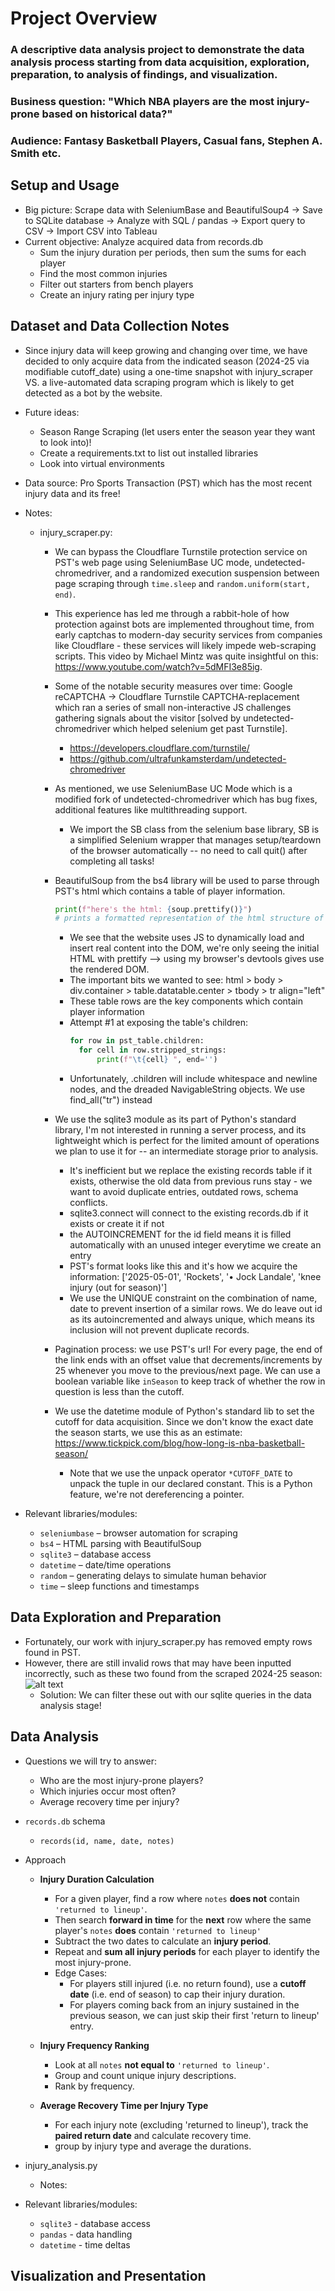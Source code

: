 # Project Overview 

### A descriptive data analysis project to demonstrate the data analysis process starting from data acquisition, exploration, preparation, to analysis of findings, and visualization. 

### Business question: "Which NBA players are the most injury-prone based on historical data?"

### Audience: Fantasy Basketball Players, Casual fans, Stephen A. Smith etc.

## Setup and Usage 
- Big picture: Scrape data with SeleniumBase and BeautifulSoup4 -> Save to SQLite database -> Analyze with SQL / pandas -> Export query to CSV -> Import CSV into Tableau
- Current objective: Analyze acquired data from records.db 
  - Sum the injury duration per periods, then sum the sums for each player 
  - Find the most common injuries
  - Filter out starters from bench players
  - Create an injury rating per injury type

## Dataset and Data Collection Notes
- Since injury data will keep growing and changing over time, we have decided to only acquire data from the indicated season (2024-25 via modifiable cutoff_date) using a one-time snapshot with injury_scraper VS. a live-automated data scraping program which is likely to get detected as a bot by the website.
  
- Future ideas: 
  - Season Range Scraping (let users enter the season year they want to look into)!
  - Create a requirements.txt to list out installed libraries
  - Look into virtual environments
- Data source: Pro Sports Transaction (PST) which has the most recent injury data and its free!
  

- Notes: 
  - injury_scraper.py:
    - We can bypass the Cloudflare Turnstile protection service on PST's web page using SeleniumBase UC mode, undetected-chromedriver, and a randomized execution suspension between page scraping through ```time.sleep``` and ```random.uniform(start, end)```. 
    - This experience has led me through a rabbit-hole of how protection against bots are implemented throughout time, from early captchas to modern-day security services from companies like Cloudflare - these services will likely impede web-scraping scripts. This video by Michael Mintz was quite insightful on this: https://www.youtube.com/watch?v=5dMFI3e85ig.
    - Some of the notable security measures over time: Google reCAPTCHA -> Cloudflare Turnstile CAPTCHA-replacement which ran a series of small non-interactive JS challenges gathering signals about the visitor [solved by undetected-chromedriver which helped selenium get past Turnstile].
      - https://developers.cloudflare.com/turnstile/
      - https://github.com/ultrafunkamsterdam/undetected-chromedriver
    - As mentioned, we use SeleniumBase UC Mode which is a modified fork of undetected-chromedriver which has bug fixes, additional features like multithreading support. 
      - We import the SB class from the selenium base library, SB is a simplified Selenium wrapper that manages setup/teardown of the browser automatically -- no need to call quit() after completing all tasks!
    
    - BeautifulSoup from the bs4 library will be used to parse through PST's html which contains a table of player information.
       ```python 
       print(f"here's the html: {soup.prettify()}") 
      # prints a formatted representation of the html structure of website
       ```
      - We see that the website uses JS to dynamically load and insert real content into the DOM, we're only seeing the initial HTML with prettify --> using my browser's devtools gives use the rendered DOM.
      - The important bits we wanted to see: html > body > div.container > table.datatable.center > tbody > tr align="left"
      - These table rows are the key components which contain player information
      - Attempt #1 at exposing the table's children: 
        ```python
        for row in pst_table.children:
          for cell in row.stripped_strings:
              print(f"\t{cell} ", end='')
        ```
      - Unfortunately, .children will include whitespace and newline nodes, and the dreaded NavigableString objects. We use find_all("tr") instead
    
    - We use the sqlite3 module as its part of Python's standard library, I'm not interested in running a server process, and its lightweight which is perfect for the limited amount of operations we plan to use it for -- an intermediate storage prior to analysis.
      - It's inefficient but we replace the existing records table if it exists, otherwise the old data from previous runs stay - we want to avoid duplicate entries, outdated rows, schema conflicts.
      - sqlite3.connect will connect to the existing records.db if it exists or create it if not
      - the AUTOINCREMENT for the id field means it is filled automatically with an unused integer everytime we create an entry
      - PST's format looks like this and it's how we acquire the information: ['2025-05-01', 'Rockets', '• Jock Landale', 'knee injury (out for season)']
      - We use the UNIQUE constraint on the combination of name, date to prevent insertion of a similar rows. We do leave out id as its autoincremented and always unique, which means its inclusion will not prevent duplicate records. 
    
    - Pagination process: we use PST's url! For every page, the end of the link ends with an offset value that decrements/increments by 25 whenever you move to the previous/next page. We can use a boolean variable like ```inSeason``` to keep track of whether the row in question is less than the cutoff. 
    - We use the datetime module of Python's standard lib to set the cutoff for data acquisition. Since we don't know the exact date the season starts, we use this as an estimate: https://www.tickpick.com/blog/how-long-is-nba-basketball-season/
      - Note that we use the unpack operator ```*CUTOFF_DATE``` to unpack the tuple in our declared constant. This is a Python feature, we're not dereferencing a pointer.

- Relevant libraries/modules:
  - `seleniumbase` – browser automation for scraping
  - `bs4` – HTML parsing with BeautifulSoup
  - `sqlite3` – database access
  - `datetime` – date/time operations
  - `random` – generating delays to simulate human behavior
  - `time` – sleep functions and timestamps

## Data Exploration and Preparation
- Fortunately, our work with injury_scraper.py has removed empty rows found in PST. 
- However, there are still invalid rows that may have been inputted incorrectly, such as these two found from the scraped 2024-25 season:
  ![alt text](<Screenshot 2025-07-26 at 9.44.33 PM.png>)
  - Solution: We can filter these out with our sqlite queries in the data analysis stage!

## Data Analysis
- Questions we will try to answer:
  - Who are the most injury-prone players? 
  - Which injuries occur most often?
  - Average recovery time per injury?

- `records.db` schema
  - `records(id, name, date, notes)`

- Approach
  - **Injury Duration Calculation**
    - For a given player, find a row where `notes` **does not** contain `'returned to lineup'`.
    - Then search **forward in time** for the **next** row where the same player's `notes` **does** contain `'returned to lineup'`
    - Subtract the two dates to calculate an **injury period**.
    - Repeat and **sum all injury periods** for each player to identify the most injury-prone.
    - Edge Cases:
      - For players still injured (i.e. no return found), use a **cutoff date** (i.e. end of season) to cap their injury duration.
      - For players coming back from an injury sustained in the previous season, we can just skip their first 'return to lineup' entry.
  
  - **Injury Frequency Ranking**
    - Look at all `notes` **not equal to** `'returned to lineup'`.
    - Group and count unique injury descriptions.
    - Rank by frequency.
  
  - **Average Recovery Time per Injury Type**
    - For each injury note (excluding 'returned to lineup'), track the **paired return date** and calculate recovery time.
    - group by injury type and average the durations.

- injury_analysis.py
  - Notes:

- Relevant libraries/modules:
  - `sqlite3` - database access
  - `pandas` - data handling
  - `datetime` - time deltas

## Visualization and Presentation

